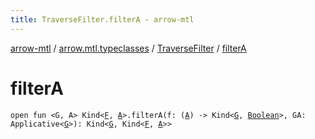 ```yaml
---
title: TraverseFilter.filterA - arrow-mtl
---
```


[arrow-mtl](../../index.html) / [arrow.mtl.typeclasses](../index.html) / [TraverseFilter](index.html) / [filterA](./filter-a.html)

# filterA

`open fun <G, A> Kind<`[`F`](index.html#F)`, `[`A`](filter-a.html#A)`>.filterA(f: (`[`A`](filter-a.html#A)`) -> Kind<`[`G`](filter-a.html#G)`, `[`Boolean`](https://kotlinlang.org/api/latest/jvm/stdlib/kotlin/-boolean/index.html)`>, GA: Applicative<`[`G`](filter-a.html#G)`>): Kind<`[`G`](filter-a.html#G)`, Kind<`[`F`](index.html#F)`, `[`A`](filter-a.html#A)`>>`